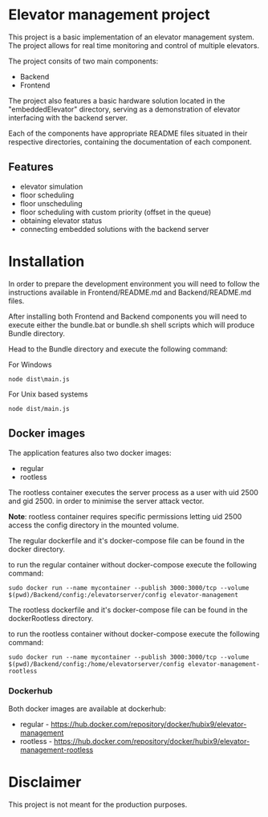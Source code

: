 # Elevator management project

This project is a basic implementation of an elevator management system. The project allows for real time monitoring and control of multiple elevators.

The project consits of two main components:
* Backend
* Frontend

The project also features a basic hardware solution located in the "embeddedElevator" directory, serving as a demonstration of elevator interfacing with the backend server.

Each of the components have appropriate README files situated in their respective directories, containing the documentation of each component.

## Features

* elevator simulation
* floor scheduling
* floor unscheduling
* floor scheduling with custom priority (offset in the queue)
* obtaining elevator status
* connecting embedded solutions with the backend server


# Installation

In order to prepare the development environment you will need to follow the instructions available in Frontend/README.md and Backend/README.md files.

After installing both Frontend and Backend components you will need to execute either the bundle.bat or bundle.sh shell scripts which will produce Bundle directory.

Head to the Bundle directory and execute the following command:

For Windows
```
node dist\main.js
```

For Unix based systems
```
node dist/main.js
```


## Docker images

The application features also two docker images:
* regular
* rootless

The rootless container executes the server process as a user with uid 2500 and gid 2500. in order to minimise the server attack vector.

**Note**: rootless container requires specific permissions letting uid 2500 access the config directory in the mounted volume.

The regular dockerfile and it's docker-compose file can be found in the docker directory.

to run the regular container without docker-compose execute the following command:
```
sudo docker run --name mycontainer --publish 3000:3000/tcp --volume $(pwd)/Backend/config:/elevatorserver/config elevator-management
```

The rootless dockerfile and it's docker-compose file can be found in the dockerRootless directory.

to run the rootless container without docker-compose execute the following command:
```
sudo docker run --name mycontainer --publish 3000:3000/tcp --volume $(pwd)/Backend/config:/home/elevatorserver/config elevator-management-rootless
```

### Dockerhub
Both docker images are available at dockerhub:
* regular - https://hub.docker.com/repository/docker/hubix9/elevator-management
* rootless - https://hub.docker.com/repository/docker/hubix9/elevator-management-rootless

# Disclaimer
This project is not meant for the production purposes.